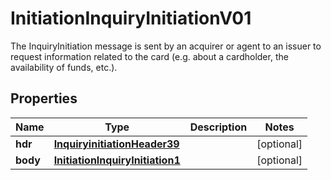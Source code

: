 

# InitiationInquiryInitiationV01

The InquiryInitiation message is sent by an acquirer or agent to an issuer to request information related to the card (e.g. about a cardholder, the availability of funds, etc.).
## Properties

Name | Type | Description | Notes
------------ | ------------- | ------------- | -------------
**hdr** | [**InquiryinitiationHeader39**](InquiryinitiationHeader39.md) |  |  [optional]
**body** | [**InitiationInquiryInitiation1**](InitiationInquiryInitiation1.md) |  |  [optional]



